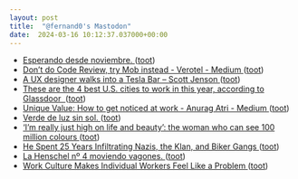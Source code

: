 ```yaml
---
layout: post
title:  "@fernand0's Mastodon"
date:  2024-03-16 10:12:37.037000+00:00
---
```

*  [Esperando desde noviembre. ](https://avecesunafoto.wordpress.com/2024/03/16/esperando-desde-noviembre-2) ([toot](https://mastodon.social/@fernand0/112104830208304172))
*  [Don’t do Code Review, try Mob instead - Verotel - Medium ](https://medium.com/verotel/dont-do-code-review-try-mob-instead-82149ef035d) ([toot](https://mastodon.social/@fernand0/112104803661773806))
*  [A UX designer walks into a Tesla Bar – Scott Jenson ](https://jenson.org/tesla) ([toot](https://mastodon.social/@fernand0/112104632358319925))
*  [These are the 4 best U.S. cities to work in this year, according to Glassdoor  ](https://www.cnbc.com/2022/01/29/these-are-the-4-best-us-cities-to-work-in-this-year-according-to-glassdoor-.htm) ([toot](https://mastodon.social/@fernand0/112102987576997427))
*  [Unique Value: How to get noticed at work - Anurag Atri - Medium ](https://atrianurag.medium.com/unique-value-a15eee76d5f) ([toot](https://mastodon.social/@fernand0/112101048499380952))
*  [Verde de luz sin sol. ](https://avecesunafoto.wordpress.com/2024/03/15/verde-de-luz-sin-sol) ([toot](https://mastodon.social/@fernand0/112100879255260334))
*  [‘I’m really just high on life and beauty’: the woman who can see 100 million colours ](https://www.theguardian.com/society/2022/jan/30/im-really-just-high-on-life-and-beauty-the-woman-who-can-see-100-million-colour) ([toot](https://mastodon.social/@fernand0/112100829533677716))
*  [He Spent 25 Years Infiltrating Nazis, the Klan, and Biker Gangs ](https://www.rollingstone.com/culture/culture-features/fbi-infiltrator-nazis-kkk-biker-gangs-1280830) ([toot](https://mastodon.social/@fernand0/112100552496371561))
*  [La Henschel nº 4 moviendo vagones. ](https://www.flickr.com/photos/fernand0/53564890918) ([toot](https://mastodon.social/@fernand0/112100452736119670))
*  [Work Culture Makes Individual Workers Feel Like a Problem ](https://www.teenvogue.com/story/work-culture-americ) ([toot](https://mastodon.social/@fernand0/112100449373161934))
